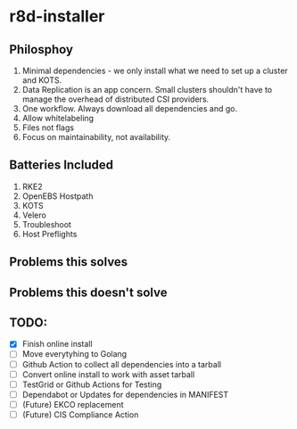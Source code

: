 # r8d-installer

## Philosphoy 
1. Minimal dependencies - we only install what we need to set up a cluster and KOTS.
1. Data Replication is an app concern. Small clusters shouldn't have to manage the overhead of distributed CSI providers.
1. One workflow. Always download all dependencies and go.
1. Allow whitelabeling
1. Files not flags
1. Focus on maintainability, not availability.

## Batteries Included
1. RKE2
1. OpenEBS Hostpath
1. KOTS
1. Velero
1. Troubleshoot
1. Host Preflights

## Problems this solves


## Problems this doesn't solve



## TODO:
- [X] Finish online install
- [ ] Move everytyhing to Golang
- [ ] Github Action to collect all dependencies into a tarball
- [ ] Convert online install to work with asset tarball
- [ ] TestGrid or Github Actions for Testing
- [ ] Dependabot or Updates for dependencies in MANIFEST
- [ ] (Future) EKCO replacement
- [ ] (Future) CIS Compliance Action
